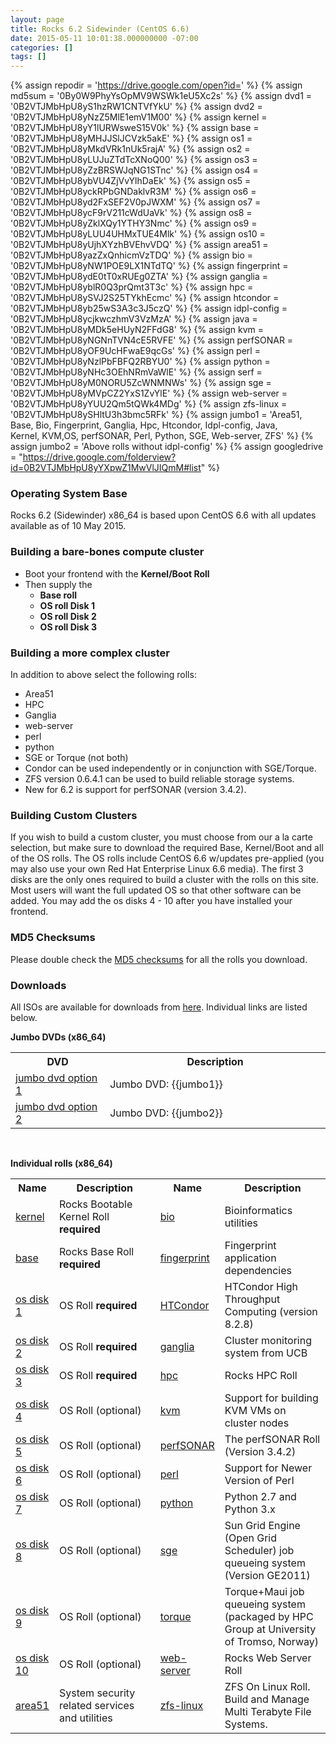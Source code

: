 ```yaml
---
layout: page
title: Rocks 6.2 Sidewinder (CentOS 6.6)
date: 2015-05-11 10:01:38.000000000 -07:00
categories: []
tags: []
---
```


{% assign repodir = 'https://drive.google.com/open?id=' %}
{% assign md5sum = '0By0W9PhyYsOpMV9WSWk1eU5Xc2s' %}
{% assign dvd1 = '0B2VTJMbHpU8yS1hzRW1CNTVfYkU' %}
{% assign dvd2 = '0B2VTJMbHpU8yNzZ5MlE1emV1M00' %}
{% assign kernel = '0B2VTJMbHpU8yY1lURWsweS15V0k' %}
{% assign base = '0B2VTJMbHpU8yMHJJSlJCVzk5akE' %}
{% assign os1 = '0B2VTJMbHpU8yMkdVRk1nUk5rajA' %}
{% assign os2 = '0B2VTJMbHpU8yLUJuZTdTcXNoQ00' %}
{% assign os3 = '0B2VTJMbHpU8yZzBRSWJqNG1STnc' %}
{% assign os4 = '0B2VTJMbHpU8ybVU4ZjVvYlhDaEk' %}
{% assign os5 = '0B2VTJMbHpU8yckRPbGNDaklvR3M' %}
{% assign os6 = '0B2VTJMbHpU8yd2FxSEF2V0pJWXM' %}
{% assign os7 = '0B2VTJMbHpU8ycF9rV211cWdUaVk' %}
{% assign os8 = '0B2VTJMbHpU8yZklXQy1YTHY3Nmc' %}
{% assign os9 = '0B2VTJMbHpU8yLUU4UHMxTUE4Mlk' %}
{% assign os10 = '0B2VTJMbHpU8yUjhXYzhBVEhvVDQ' %}
{% assign area51 = '0B2VTJMbHpU8yazZxQnhicmVzTDQ' %}
{% assign bio = '0B2VTJMbHpU8yNW1POE9LX1NTdTQ' %}
{% assign fingerprint = '0B2VTJMbHpU8ydE0tT0xRUEg0ZTA' %}
{% assign ganglia = '0B2VTJMbHpU8yblR0Q3prQmt3T3c' %}
{% assign hpc = '0B2VTJMbHpU8ySVJ2S25TYkhEcmc' %}
{% assign htcondor = '0B2VTJMbHpU8yb25wS3A3c3J5czQ' %}
{% assign idpl-config = '0B2VTJMbHpU8ycjkwczhmV3VzMzA' %}
{% assign java = '0B2VTJMbHpU8yMDk5eHUyN2FFdG8' %}
{% assign kvm = '0B2VTJMbHpU8yNGNnTVN4cE5RVFE' %}
{% assign perfSONAR = '0B2VTJMbHpU8yOF9UcHFwaE9qcGs' %}
{% assign perl = '0B2VTJMbHpU8yNzlPbFBFQ2RBYU0' %}
{% assign python = '0B2VTJMbHpU8yNHc3OEhNRmVaWlE' %}
{% assign serf = '0B2VTJMbHpU8yM0NORU5ZcWNMNWs' %}
{% assign sge = '0B2VTJMbHpU8yMVpCZ2YxS1ZvYlE' %}
{% assign web-server = '0B2VTJMbHpU8yYUU2Qm5tQWk4MDg' %}
{% assign zfs-linux = '0B2VTJMbHpU8ySHltU3h3bmc5RFk' %}
{% assign jumbo1 = 'Area51, Base, Bio, Fingerprint, Ganglia, Hpc, Htcondor, Idpl-config, Java,<br/>Kernel, KVM,OS, perfSONAR, Perl, Python, SGE, Web-server, ZFS' %}
{% assign jumbo2 = 'Above rolls without idpl-config' %}
{% assign googledrive = "https://drive.google.com/folderview?id=0B2VTJMbHpU8yYXpwZ1MwVlJIQmM#list" %}

[1]: {{repodir}}{{md5sum}} 
[2]: {{googledrive}}

### Operating System Base
Rocks 6.2 (Sidewinder) x86_64 is based upon CentOS 6.6 with all updates available as of 10 May 2015. 

### Building a bare-bones compute cluster

* Boot your frontend with the **Kernel/Boot Roll**
* Then supply the 
  * **Base roll**
  * **OS roll Disk 1**
  * **OS roll Disk 2**
  * **OS roll Disk 3** 

### Building a more complex cluster

In addition to above select the following rolls: 

* Area51 
* HPC 
* Ganglia 
* web-server 
* perl 
* python 
* SGE or Torque (not both)
* Condor can be used independently or in conjunction with SGE/Torque. 
* ZFS version 0.6.4.1 can be used to build reliable storage systems. 
* New for 6.2 is support for perfSONAR (version 3.4.2).

### Building Custom Clusters
If you wish to build a custom cluster, you must choose from our a la carte selection, but make sure 
to download the required Base, Kernel/Boot and all of the OS rolls. The OS rolls include 
CentOS 6.6 w/updates pre-applied (you may also use your own Red Hat Enterprise
Linux 6.6 media). The first 3 disks are the only ones required to build a
cluster with the rolls on this site. Most users will want the full updated OS
so that other software can be added. You may add the os disks 4 - 10 after you
have installed your frontend.

### MD5 Checksums
Please double check the [MD5 checksums][1] for all the rolls you download.

### Downloads
All ISOs are available for downloads from [here][2].
Individual links are listed below.

**Jumbo DVDs (x86_64)**

<table class="rolls">
  <tr>
    <th width="30%">DVD</th>
    <th width="70%">Description</th>
  </tr>
  <tr>
    <td class="odd"><a href="{{repodir}}{{dvd1}}">jumbo dvd option 1</a></td>
    <td class="odd">Jumbo DVD: {{jumbo1}} </td>
  </tr>
  <tr>
    <td><a href="{{repodir}}{{dvd2}}">jumbo dvd option 2</a></td>
    <td>Jumbo DVD: {{jumbo2}}</td>
  </tr>
</table>
<br/>

**Individual rolls (x86_64)**

<table class="rolls">
<tr>
  <th width="10%">Name</th>
  <th width="40%">Description</th>
  <th width="10%">Name</th>
  <th width="40%">Description</th>
</tr>
<tr>
  <td class="odd"><a href="{{repodir}}{{kernel}}">kernel</a></td>
  <td class="odd">Rocks Bootable Kernel Roll <strong>required</strong></td>
  <td class="odd"><a href="{{repodir}}{{bio}}">bio</a></td>
  <td class="odd">Bioinformatics utilities</td>
</tr>
<tr>
  <td><a href="{{repodir}}{{base}}">base</a></td>
  <td>Rocks Base Roll <strong>required</strong></td>
  <td><a href="{{repodir}}{{fingerprint}}">fingerprint</a></td>
  <td>Fingerprint application dependencies</td>
</tr>
<tr>
  <td class="odd"><a href="{{repodir}}{{os1}}">os disk 1</a></td>
  <td class="odd">OS Roll <strong>required</strong></td>
  <td class="odd"><a href="{{repodir}}{{htcondir}}">HTCondor</a></td>
  <td class="odd">HTCondor High Throughput Computing (version 8.2.8)</td>
</tr>
<tr>
  <td><a href="{{repodir}}{{os2}}">os disk 2</a></td>
  <td>OS Roll <strong>required</strong></td>
  <td><a href="{{repodir}}{{ganglia}}">ganglia</a></td>
  <td>Cluster monitoring system from UCB</td>
</tr>
<tr>
  <td class="odd"><a href="{{repodir}}{{os3}}">os disk 3</a></td>
  <td class="odd">OS Roll <strong>required</strong></td>
  <td class="odd"><a href="{{repodir}}{{hpc}}">hpc</a></td>
  <td class="odd">Rocks HPC Roll</td>
</tr>
<tr>
  <td><a href="{{repodir}}{{os4}}">os disk 4</a></td>
  <td>OS Roll (optional)</td>
  <td><a href="{{repodir}}{{kvm}}">kvm</a></td>
  <td>Support for building KVM VMs on cluster nodes</td>
</tr>
<tr>
  <td class="odd"><a href="{{repodir}}{{os5}}">os disk 5</a></td>
  <td class="odd">OS Roll (optional)</td>
  <td class="odd"><a href="{{repodir}}{{perfsonar}}">perfSONAR</a></td>
  <td class="odd">The perfSONAR Roll (Version 3.4.2)</td>
</tr>
<tr>
  <td><a href="{{repodir}}{{os6}}">os disk 6</a></td>
  <td>OS Roll (optional)</td>
  <td><a href="{{repodir}}{{perl}}">perl</a></td>
  <td>Support for Newer Version of Perl</td>
</tr>
<tr>
  <td class="odd"><a href="{{repodir}}{{os7}}">os disk 7</a></td>
  <td class="odd">OS Roll (optional)</td>
  <td class="odd"><a href="{{repodir}}{{python}}">python</a>
  <td class="odd">Python 2.7 and Python 3.x</td>
</tr>
<tr>
  <td><a href="{{repodir}}{{os8}}">os disk 8</a></td>
  <td>OS Roll (optional)</td>
  <td><a href="{{repodir}}{{sge}}">sge</a>
  <td>Sun Grid Engine (Open Grid Scheduler)  job queueing system (Version GE2011)</td>
</tr>
<tr>
  <td class="odd"><a href="{{repodir}}{{os9}}">os disk 9</a></td>
  <td class="odd">OS Roll (optional)</td>
  <td class="odd"><a href="ftp://ftp.uit.no/pub/linux/rocks/torque-roll/6.1.0">torque</a></td>
  <td class="odd">Torque+Maui job queueing system (packaged by HPC Group at University of Tromso, Norway)</td>
</tr>
<tr>
  <td><a href="{{repodir}}{{os10}}">os disk 10</a></td>
  <td>OS Roll (optional)</td>
  <td><a href="{{repodir}}{{web-server}}">web-server</a></td>
  <td>Rocks Web Server Roll</td>
</tr>
<tr>
  <td class="odd"><a href="{{repodir}}{{area51}}">area51</a></td>
  <td class="odd">System security related services and utilities </td>
  <td class="odd"><a href="{{repodir}}{{zfs-linux}}">zfs-linux</a></td>
  <td class="odd">ZFS On Linux Roll. Build and Manage Multi Terabyte File Systems.</td>
</tr>
</table>

